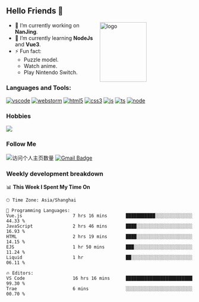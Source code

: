 ## Hello Friends 👋

<img src="https://github-readme-stats.vercel.app/api?username=Eugeniocode&show_icons=true&theme=vue" alt="logo" height="160" align="right" width="50%" />

- 🔭 I’m currently working on **NanJing**.
- 🌱 I’m currently learning **NodeJs** and **Vue3**.
- ⚡ Fun fact: 
  - Puzzle model.
  - Watch anime.
  - Play Nintendo Switch.



### Languages and Tools:

[![vscode](https://img.shields.io/badge/Visual%20Studio%20Code-blue?style=flat-square&logo=visualstudiocode&logoColor=ffffff)]()
[![webstorm](https://img.shields.io/badge/webstorm-528DD7?style=flat-square&logo=webstorm&logoColor=#ffffff)]()
[![html5](https://img.shields.io/badge/-HTML5-F16528?style=flat-square&logo=html5&logoColor=ffffff)]()
[![css3](https://img.shields.io/badge/-CSS3-3699D5?style=flat-square&logo=css3&logoColor=ffffff)]()
[![js](https://img.shields.io/badge/-Javascript-F0DA50?style=flat-square&logo=javascript&logoColor=ffffff)]()
[![ts](https://img.shields.io/badge/-Typescript-083061?style=flat-square&logo=typescript&logoColor=ffffff)]()
[![node](https://img.shields.io/badge/-Node.js-80BD00?style=flat-square&logo=nodedotjs&logoColor=ffffff)]()


### Hobbies

![](https://img.shields.io/badge/-Nintendo%20Switch-e60012?style=flat-square&logo=nintendo%20switch&logoColor=ffffff)

### Follow Me
![访问个人主页数量](https://komarev.com/ghpvc/?username=Eugeniocode&color=blue)
[![Gmail Badge](https://img.shields.io/badge/mail-eugeniocode@yeah.net-blue?style=flat&logo=Gmail&logoColor=white&link=mailto:eugeniocode@yeah.net)](mailto:eugeniocode@yeah.net)


### Weekly development breakdown
<!--START_SECTION:waka-->
📊 **This Week I Spent My Time On** 

```text
🕑︎ Time Zone: Asia/Shanghai

💬 Programming Languages: 
Vue.js                   7 hrs 16 mins       ███████████░░░░░░░░░░░░░░   44.33 % 
JavaScript               2 hrs 46 mins       ████░░░░░░░░░░░░░░░░░░░░░   16.93 % 
HTML                     2 hrs 19 mins       ████░░░░░░░░░░░░░░░░░░░░░   14.15 % 
EJS                      1 hr 50 mins        ███░░░░░░░░░░░░░░░░░░░░░░   11.24 % 
Liquid                   1 hr                ██░░░░░░░░░░░░░░░░░░░░░░░   06.11 % 

🔥 Editors: 
VS Code                  16 hrs 16 mins      █████████████████████████   99.30 % 
Trae                     6 mins              ░░░░░░░░░░░░░░░░░░░░░░░░░   00.70 % 
```


<!--END_SECTION:waka-->


